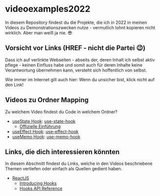 # videoexamples2022
In diesem Repository findest du die Projekte, die ich in 2022 in meinen Videos zu Demonstrationszwecken nutze - vermutlich lohnt kopieren nicht wirklich. Aber man weiß ja nie. 😎

## Vorsicht vor Links (HREF - nicht die Partei 😉)
Dass ich auf verlinkte Webseiten - abseits der, deren Inhalt ich selbst aktiv pflege - keinen Einfluss habe und somit auch für deren Inhalte keine Verantwortung übernehmen kann, versteht sich hoffentlich von selbst.

Wie immer im Internet gilt auch hier: Wenn du unsicher bist, klick nicht auf den Link!

## Videos zu Ordner Mapping
Zu welchem Video findest du Code in welchem Ordner?

- [useState Hook](https://youtu.be/mSxaCMZEUjk): [use-state-hook](./use-state-hook)
  - [Offizielle Einführung](https://reactjs.org/docs/hooks-state.html)
- [useEffect Hook](https://youtu.be/VcbKmI5iyrk): [use-effect-hook](./use-effect-hook)
- [useMemo Hook](https://youtu.be/ROFPUKcLVZc): [use-memo-hook](./use-memo-hook)

## Links, die dich interessieren könnten

In diesem Abschnitt findest du Links, welche in den Videos beschriebene Themen vertiefen oder einfach als Quellen gedient haben. 

- [ReactJS](https://reactjs.org/)
  - [Introducing Hooks](https://reactjs.org/docs/hooks-intro.html)
  - [Hooks API Reference](https://reactjs.org/docs/hooks-reference.html)
